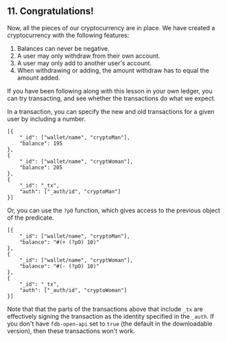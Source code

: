 ## 11. Congratulations!

Now, all the pieces of our cryptocurrency are in place. We have created a cryptocurrency with the following features:

1. Balances can never be negative.
2. A user may only withdraw from their own account. 
3. A user may only add to another user's account.
4. When withdrawing or adding, the amount withdraw has to equal the amount added. 

If you have been following along with this lesson in your own ledger, you can try transacting, and see whether the transactions do what we expect. 

In a transaction, you can specify the new and old transactions for a given user by including a number.  

```
[{
    "_id": ["wallet/name", "cryptoMan"],
    "balance": 195
},
{
    "_id": ["wallet/name", "cryptWoman"],
    "balance": 205
},
{
    "_id": "_tx",
    "auth": ["_auth/id", "cryptoMan"]
}]
```

Or, you can use the `?pO` function, which gives access to the previous object of the predicate. 

```
[{
    "_id": ["wallet/name", "cryptoMan"],
    "balance": "#(+ (?pO) 10)"
},
{
    "_id": ["wallet/name", "cryptWoman"],
    "balance": "#(- (?pO) 10)"
},
{
    "_id": "_tx",
    "auth": ["_auth/id", "cryptoWoman"]
}]
```

Note that that the parts of the transactions above that include `_tx` are effectively signing the transaction as the identity specified in the `_auth`. If you don't have `fdb-open-api` set to `true` (the default in the downloadable version), then these transactions won't work. 